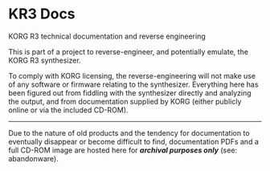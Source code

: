 # KR3 Docs
KORG R3 technical documentation and reverse engineering

This is part of a project to reverse-engineer, and potentially emulate, the KORG R3 synthesizer.

To comply with KORG licensing, the reverse-engineering will not make use of any software or firmware relating to the synthesizer. Everything here has been figured out from fiddling with the synthesizer directly and analyzing the output, and from documentation supplied by KORG (either publicly online or via the included CD-ROM).

----
Due to the nature of old products and the tendency for documentation to eventually disappear or become difficult to find, documentation PDFs and a full CD-ROM image are hosted here for ***archival purposes only*** (see: abandonware).
